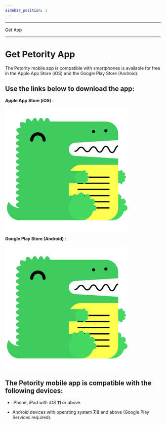 ```yaml
---
sidebar_position: 1
---
```


***
Get App
***

# Get Petority App
The Petority mobile app is compatible with smartphones is available for free in the Apple App Store (iOS) and the Google Play Store (Android).

## Use the links below to download the app:

**Apple App Store (iOS)** : 

![iOS](/img/logo.svg)

**Google Play Store (Android)** :

![Android](/img/logo.svg)

## The Petority mobile app is compatible with the following devices:

+ iPhone, iPad with iOS **11** or above.

+ Android devices with operating system **7.0** and above (Google Play Services required).  

